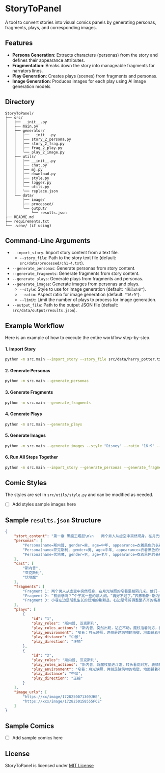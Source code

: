# StoryToPanel
A tool to convert stories into visual comics panels by generating personas, fragments, plays, and corresponding images.  

## Features  
- **Persona Generation**: Extracts characters (personas) from the story and defines their appearance attributes.  
- **Fragmentation**: Breaks down the story into manageable fragments for narrators lines.  
- **Play Generation**: Creates plays (scenes) from fragments and personas.  
- **Image Generation**: Produces images for each play using AI image generation models.  

## Directory
```  
StoryToPanel/  
├── src/  
│   ├── __init__.py  
│   ├── main.py  
│   ├── generator/  
│   │   ├── __init__.py  
│   │   ├── story_2_persona.py  
│   │   ├── story_2_frag.py  
│   │   ├── frag_2_play.py  
│   │   └── play_2_image.py  
│   ├── utils/  
│   │   ├── __init__.py
│   │   ├── chat.py
│   │   ├── mj.py
│   │   ├── download.py
│   │   ├── style.py
│   │   ├── logger.py  
│   │   └── utils.py
│   │   └── replace.json
│   └── data/  
│       ├── image/  
│       ├── processed/
│       └── output/  
│           └── results.json  
├── README.md
├── requirements.txt  
└── .venv/ (if using)  
```

## Command-Line Arguments
- `--import_story`: Import story content from a text file.  
	- `--story_file`: Path to the story text file (default: `src/data/processed/ch1-4.txt`).  
- `--generate_personas`: Generate personas from story content.  
- `--generate_fragments`: Generate fragments from story content.  
- `--generate_plays`: Generate plays from fragments and personas.  
- `--generate_images`: Generate images from personas and plays.  
	- `--style`: Style to use for image generation (default: `"国风动漫"`).  
	- `--ratio`: Aspect ratio for image generation (default: `"16:9"`).  
	- `--limit`: Limit the number of plays to process for image generation.  
- `--output_file`: Path to the output JSON file (default: `src/data/output/results.json`).  

## Example Workflow
Here is an example of how to execute the entire workflow step-by-step.  
#### **1. Import Story**  
```bash  
python -m src.main --import_story --story_file src/data/harry_potter.txt
```  
#### **2. Generate Personas**  
```bash  
python -m src.main --generate_personas
``` 
#### **3. Generate Fragments**  
```bash  
python -m src.main --generate_fragments
```  
#### **4. Generate Plays**  
```bash  
python -m src.main --generate_plays
```
#### **5. Generate Images**  
```bash  
python -m src.main --generate_images --style "Disney" --ratio "16:9" --limit 5
```
#### **6. Run All Steps Together**  
```bash  
python -m src.main --import_story --generate_personas --generate_fragments --generate_plays --generate_images --story_file data/processed/ch1-4.txt --style "国风动漫" --ratio "16:9" --limit 5
```  

## Comic Styles
The styles are set in `src/utils/style.py` and can be modified as needed.
- [ ] Add styles sample images here

## Sample `results.json` Structure
```json
{
	"stort_content": "第一章 黑魔王崛起\n\n　　两个男人从虚空中突然现身，在月光映照的窄巷里相隔几米。他们一动不动地站立了...",
    "personas": [
        "Persona(name=斯内普, gender=男, age=中年, appearance=衣着黑色的长袍，像是某种古老的巫师长袍，显得他更加阴沉和神秘。 外观消瘦的面孔，鹰钩鼻，脸色苍白，长长的黑头发油腻腻的，垂在肩上。黑色的眼睛深邃而冷漠，嘴角总是带着一丝嘲讽的弧度。)",
        "Persona(name=亚克斯利, gender=男, age=中年, appearance=衣着黑色的长斗篷，里面是精致的巫师长袍，胸口别着一枚银色的胸针。 外观粗壮的身材，面色红润，头发稀疏，浓密的眉毛下藏着一双精明的眼睛。)",
        "Persona(name=伏地魔, gender=男, age=老年, appearance=衣着黑色的长袍，上面绣着银色的符文，显得神秘而邪恶。 外观没有头发，像蛇一样，两道细长的鼻孔，一双闪闪发亮的红眼睛，瞳孔是垂直的。他的肤色十分苍白，似乎发出一种珍珠般的光。)"
    ],
    "cast": [
        "斯内普",
        "亚克斯利",
        "伏地魔"
    ],
    "fragments": [
        "Fragment 1: 两个男人从虚空中突然现身，在月光映照的窄巷里相隔几米。他们一动不动地站立了一秒钟，用魔杖指着对方的胸口。接着，两人互相认了出来，便把魔杖塞进斗篷下面，朝同一方向快步走去。",
        "Fragment 2: “有消息吗？”个子高一些的那人问。“再好不过了。”西弗勒斯·斯内普回答。",
        "Fragment 3: 小巷左边是胡乱生长的低矮的荆棘丛，右边是修剪得整整齐齐的高高的树篱。两人大步行走，长长的斗篷拍打着他们的脚踝。"
	],
    "plays": [
        {
            "id": "1",
            "play_roles": "斯内普, 亚克斯利",
            "play_roles_actions": "斯内普，突然出现，站立不动，魔杖指着对方，表情警惕。亚克斯利，突然出现，站立不动，魔杖指着对方，表情警惕。",
            "play_environment": "窄巷：月光映照，两侧是建筑物的墙壁，地面铺着不平整的石板",
            "play_distance": "中景",
            "play_direction": "正拍"
        },
        {
            "id": "2",
            "play_roles": "斯内普, 亚克斯利",
            "play_roles_actions": "斯内普，将魔杖塞进斗篷，转头看向对方，表情放松。亚克斯利，将魔杖塞进斗篷，转头看向对方，表情放松。",
            "play_environment": "窄巷：月光映照，两侧是建筑物的墙壁，地面铺着不平整的石板",
            "play_distance": "中景",
            "play_direction": "正拍"
        }
    ],
    "image_urls": [
        "https://xx/image/1728250071309JHE",
        "https://xxx/image/1728250158555FCE"
    ]
}
```

## Sample Comics
- [ ] Add sample comics here

## License
StoryToPanel is licensed under [MIT License]()
